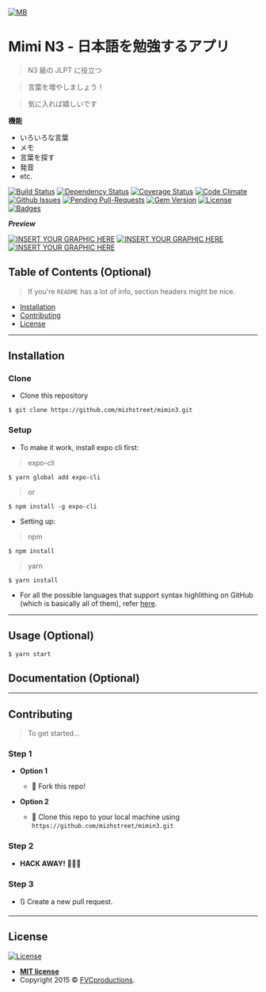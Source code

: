 <a href="#"><img src="https://raw.githubusercontent.com/mizhstreet/mimin3/master/assets/icon.png&s=200" title="Mb" alt="MB"></a>

<!-- [![FVCproductions](https://avatars1.githubusercontent.com/u/4284691?v=3&s=200)](http://fvcproductions.com) -->

# Mimi N3 - 日本語を勉強するアプリ

> N3 級の JLPT に役立つ

> 言葉を増やしましょう！

> 気に入れば嬉しいです

**機能**

- いろいろな言葉
- メモ
- 言葉を探す
- 発音
- etc.

[![Build Status](http://img.shields.io/travis/badges/badgerbadgerbadger.svg?style=flat-square)](https://travis-ci.org/badges/badgerbadgerbadger) [![Dependency Status](http://img.shields.io/gemnasium/badges/badgerbadgerbadger.svg?style=flat-square)](https://gemnasium.com/badges/badgerbadgerbadger) [![Coverage Status](http://img.shields.io/coveralls/badges/badgerbadgerbadger.svg?style=flat-square)](https://coveralls.io/r/badges/badgerbadgerbadger) [![Code Climate](http://img.shields.io/codeclimate/github/badges/badgerbadgerbadger.svg?style=flat-square)](https://codeclimate.com/github/badges/badgerbadgerbadger) [![Github Issues](http://githubbadges.herokuapp.com/badges/badgerbadgerbadger/issues.svg?style=flat-square)](https://github.com/badges/badgerbadgerbadger/issues) [![Pending Pull-Requests](http://githubbadges.herokuapp.com/badges/badgerbadgerbadger/pulls.svg?style=flat-square)](https://github.com/badges/badgerbadgerbadger/pulls) [![Gem Version](http://img.shields.io/gem/v/badgerbadgerbadger.svg?style=flat-square)](https://rubygems.org/gems/badgerbadgerbadger) [![License](http://img.shields.io/:license-mit-blue.svg?style=flat-square)](http://badges.mit-license.org) [![Badges](http://img.shields.io/:badges-9/9-ff6799.svg?style=flat-square)](https://github.com/badges/badgerbadgerbadger)

**_Preview_**

[![INSERT YOUR GRAPHIC HERE](https://lh3.googleusercontent.com/GVP06EOUj_f3m1AZf-nk4bk_iG3oFWp9g-51NblJHt3C62rAXBfDZ4Jilh20NnBZB2piVeyfsbHSsfc79KlmDEZ0egQY1o7E530sd40R9ejPff00-y8YAPgj9dqVani2Txnz0VigDI3S2wz6dVDqPG4ClBRJn_w9KKrjKhwKllA9Ud4NYNvtRCtAixvpyN4KKxKc-sdRwxbGy5pUDKQ2-EocpU0OGR2z4EnP70LYAXX9NB36lWknLR0qW1lO_9iVelKjXG9E3_AlnIhC8COeW2jZsmZirQwuPwZX6mnMefKRt0gTQSkwMN5gY4ugUKB0dcS9On0U-J5x-dnxZYZhirooAhWvyDqaSJlSxsO2DRtYGq6XJ7X1fOzVBlwbKPg7lA2DpUFMe4ETCM_VKFe395HFeI2Q_hnJ9xrCxq3pjaXjLQZqTI32n7Vx2oMwNiuwmPykqT7Tb3aSPEDksxGctV6s776I4KMwlJcENylfO9ZSlfxMYFSWopTjOLijKoPk_GAmDLHcAQ8yt1d6S3ehewWvwmutfewk9393WZbQ1ju6ZaMA1g0HN7QWEXu_QrcwgfC0HsPu_qvJc6zMjPEij0EQ6yLul84DAER7s_wGGRtxxDXoo17Cy-EVc5bVqfozcp0rsubTFlDPNteBWEChuqv24ky2qjgGeEBGSQOXRjuzaZxdWcfBg8-OVJB0NAMOzpHxxsbxMoO8GHQbskOsjPIw=w260-h463-no)]()
[![INSERT YOUR GRAPHIC HERE](https://lh3.googleusercontent.com/HH1Vd7v_4asDnI-Ya2tjixQxP4CD4HCQFE7Br1lPgn7XH7EoGWSdtVCpX5Cd4v2b-HcYZDJpc8N7VaR8-82v-k7vF4l0gVOXUmzUINSQtE_3sQx5n9BxjmTE_e5MaqWaMrAK3BNTZKe8xu-3O-LN_xIfIWF02_RSA_mjabyp1VgEmRFKfKPik8EiKS8blqoavtUoyK-PBbU43LyRLsv2NdYXRls9UHxyfOeRLEf-cn4yn4UaOpHpTjIP6Zk7nGy4ft1WocndllbB4_H7w6mAVTwtiN156308ebmXIx9k0OFph1UsijpDNrQfPfVEfYAwINLNie9-ZoECNQJcnd5xpD69XaI2iq-7KeFMOUeLB2lrZlHfYuyRx15hEJQB031dWEosQRCd1DMntKad6oVnybfQnysJt8YJiDgkFfqI_MlX--Ju7K3v8fSMvI3c_OcDyNaSGiMGmeA9W28IQvXQirjfcAReufQ4_VHrOCsJgc48RmC8aDQprGzh0YHjGDUEnI7W0Y2c5P_x8H5PV0NHiQeoEGk3hUDJHkuTg_64CYYWjL_obmHggDrfax14yDOicuPsPHtJlhJmxmdb-z_eNlMSYN0Y0zxofQoI1Iq_HVrGVv18MubCpyKZl5CxexAcZD2lNu38I5NnSxD9N_QMbvXf801kneSIpxnt1yLO8BoEnOtkEGe4uYJjdpomlVtDxDnVDokhi-IkETagKd_P0E8C=w260-h463-no)]()
[![INSERT YOUR GRAPHIC HERE](https://lh3.googleusercontent.com/XVa-yhto3Q2KdB-wFNvTd4ViAl_9t4o8dzcNud91fnqz5MmaJh0L16E5OdvTSj7VeYEtxq-TAVa9HLp5WAoHuxy8q9CPRAnxGvhvh4gADAwApBfcLxCP-20cKxUTbOS25fA9pxYh3lcfhMMbqiVONQYY_z_rVXq25BDxxPzztRfucNlhy6Up-d7P0xJhPLOY0kquRCV9NYGwecJ64qerSoi6auYh9cZzdmCZ9m5V5WrFLuepjGNI99VZTfHPk9HZO2p_YAG8sRkfXWsnHfYpZrmTjnZXRTeHKNY81xKjuU35i23-Kq2244wZMefvYtuI3kai_Qc_S5rMpKFhh5UorAWHJa8N1u-42_d4WBW7WY8MeG7KqwxO2Zde0sMBymGBy_XorAIzENOUbC-GYiMchPu1eM3w8rsiD6rt14QcUpUwclnztPTxNlI35jyaw-SyW6hGPJ1iuKj1_RNe9Qg7DC8_39NPGsDpKQ3Plr49JQJVi_UxZCUUVMM-ss7kKq_3c17Tcr9ozjZkUQUxigdoS0RhdmwYZdtnQuqm7okFzSh7z5qPflh1NnmsHD-CiqjHtrV-ulk5QDswBYSp9sh-81drIkOvUvC2fgzFQBmSH81UgCJQumBklQV_U4q0L_eJG7rG8aLwtj6av5uS3ZgQ4U3dtdmPFQ3-AjHJHvsQ-J7_sKbOTHyA6DnhjqK_YwgRXGd9zvR51yvxgy_bRZKpmwiX=w260-h463-no)]()

## Table of Contents (Optional)

> If you're `README` has a lot of info, section headers might be nice.

- [Installation](#installation)
- [Contributing](#contributing)
- [License](#license)

---

## Installation

### Clone

- Clone this repository

```shell
$ git clone https://github.com/mizhstreet/mimin3.git
```

### Setup
- To make it work, install expo cli first:

> expo-cli

```shell
$ yarn global add expo-cli
```

> or

```shell
$ npm install -g expo-cli
```

- Setting up:

> npm

```shell
$ npm install
```

> yarn

```shell
$ yarn install
```

- For all the possible languages that support syntax highlithing on GitHub (which is basically all of them), refer <a href="https://github.com/github/linguist/blob/master/lib/linguist/languages.yml" target="_blank">here</a>.

---

## Usage (Optional)
```shell
$ yarn start
```

## Documentation (Optional)

---

## Contributing

> To get started...

### Step 1

- **Option 1**

  - 🍴 Fork this repo!

- **Option 2**
  - 👯 Clone this repo to your local machine using `https://github.com/mizhstreet/mimin3.git`

### Step 2

- **HACK AWAY!** 🔨🔨🔨

### Step 3

- 🔃 Create a new pull request.

---

## License

[![License](http://img.shields.io/:license-mit-blue.svg?style=flat-square)](http://badges.mit-license.org)

- **[MIT license](http://opensource.org/licenses/mit-license.php)**
- Copyright 2015 © <a href="http://fvcproductions.com" target="_blank">FVCproductions</a>.
